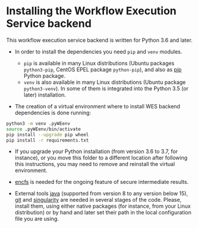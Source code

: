 # Installing the Workflow Execution Service backend

This workflow execution service backend is written for Python 3.6 and later.

* In order to install the dependencies you need `pip` and `venv` modules.
	- `pip` is available in many Linux distributions (Ubuntu packages `python3-pip`, CentOS EPEL package `python-pip`), and also as [pip](https://pip.pypa.io/en/stable/) Python package.
	- `venv` is also available in many Linux distributions (Ubuntu package `python3-venv`). In some of them is integrated into the Python 3.5 (or later) installation.


* The creation of a virtual environment where to install WES backend dependencies is done running:
  
```bash
python3 -m venv .pyWEenv
source .pyWEenv/bin/activate
pip install --upgrade pip wheel
pip install -r requirements.txt
```

* If you upgrade your Python installation (from version 3.6 to 3.7, for instance), or you move this folder to a different location after following this instructions, you may need to remove and reinstall the virtual environment.

* [encfs](https://vgough.github.io/encfs/) is needed for the ongoing feature of secure intermediate results.

* External tools [java](https://openjdk.java.net/) (supported from version 8 to any version below 15), [git](https://git-scm.com/) and [singularity](https://sylabs.io/singularity/) are needed in several stages of the code. Please, install them,
  using either native packages (for instance, from your Linux distribution) or by hand and later set their path in the local configuration file you are using.